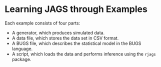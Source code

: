 # Learning JAGS through Examples
Each example consists of four parts:

- A generator, which produces simulated data.
- A data file, which stores the data set in CSV format.
- A BUGS file, which describes the statistical model in the BUGS language.
- A script, which loads the data and performs inference using the `rjags` package.
